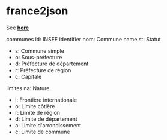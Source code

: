 # france2json

See <b><a href="http://jgaffuri.github.io/france2json/overview.html">here</a></b>

communes
id: INSEE identifier
nom: Commune name
st: Statut
- s: Commune simple
- o: Sous-préfecture
- d: Préfecture de département
- r: Préfecture de région
- c: Capitale

limites
na: Nature
- i: Frontière internationale
- o: Limite côtière
- r: Limite de région
- d: Limite de département
- a: Limite d'arrondissement
- c: Limite de commune
